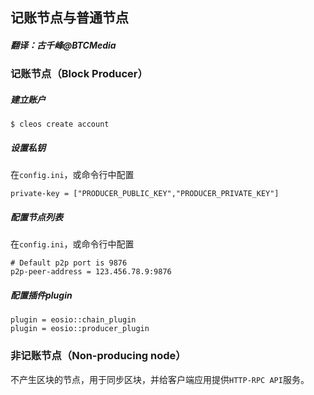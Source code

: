 ## 记账节点与普通节点
##### 翻译：古千峰@BTCMedia

### 记账节点（Block Producer）
##### 建立账户
```
$ cleos create account 
```

##### 设置私钥
在`config.ini`，或命令行中配置
```
private-key = ["PRODUCER_PUBLIC_KEY","PRODUCER_PRIVATE_KEY"]
```

##### 配置节点列表
在`config.ini`，或命令行中配置
```
# Default p2p port is 9876
p2p-peer-address = 123.456.78.9:9876
```

##### 配置插件plugin
```
plugin = eosio::chain_plugin
plugin = eosio::producer_plugin
```

### 非记账节点（Non-producing node）
不产生区块的节点，用于同步区块，并给客户端应用提供`HTTP-RPC API`服务。